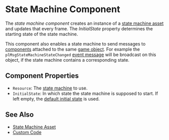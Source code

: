 # State Machine Component

The *state machine component* creates an instance of a [state machine asset](state-machine-asset.md) and updates that every frame. The *InitialState* property determines the starting state of the state machine.

This component also enables a state machine to send messages to [components](../../runtime/world/components.md) attached to the same [game object](../../runtime/world/game-objects.md). For example the `plMsgStateMachineStateChanged` [event message](../../runtime/world/world-messaging.md#event-messages) will be broadcast on this object, if the state machine contains a corresponding state.

## Component Properties

* `Resource`: The [state machine](state-machine-asset.md) to use.
* `InitialState`: In which state the state machine is supposed to start. If left empty, the [default initial state](state-machine-asset.md#default-initial-state) is used.

## See Also

* [State Machine Asset](state-machine-asset.md)
* [Custom Code](../custom-code-overview.md)